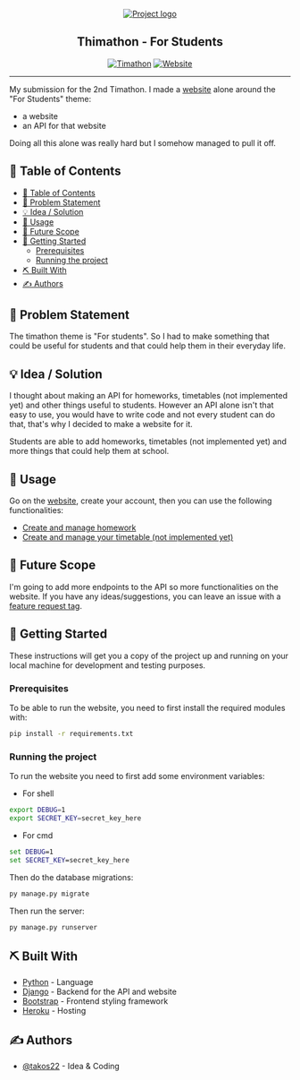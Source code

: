 <p align="center">
  <a href="" rel="noopener">
 <img src="https://cdn.discordapp.com/attachments/534693705442131988/738457979665252362/bannerbig.png" alt="Project logo"></a>
</p>
<h2 align="center">Thimathon - For Students</h2>

<div align="center">

[![Timathon](https://img.shields.io/badge/Timathon-For%20Students-blue.svg)](https://twtcodejam.net/)
[![Website](https://img.shields.io/badge/Website-Up-brightgreen.svg)](https://for-students-takos.herokuapp.com/)

</div>

---

My submission for the 2nd Timathon. I made a [website](https://for-students-takos.herokuapp.com/) alone around the "For Students" theme:

- a website
- an API for that website

Doing all this alone was really hard but I somehow managed to pull it off.

## 📝 Table of Contents

- [📝 Table of Contents](#-table-of-contents)
- [🧐 Problem Statement <a name = "problem_statement"></a>](#-problem-statement-)
- [💡 Idea / Solution <a name = "idea"></a>](#-idea--solution-)
- [🎈 Usage <a name="usage"></a>](#-usage-)
- [🚀 Future Scope <a name = "future_scope"></a>](#-future-scope-)
- [🏁 Getting Started <a name = "getting_started"></a>](#-getting-started-)
  - [Prerequisites <a name = "prerequisites"></a>](#prerequisites-)
  - [Running the project <a name = "running"></a>](#running-the-project-)
- [⛏️ Built With <a name = "tech_stack"></a>](#️-built-with-)
- [✍️ Authors <a name = "authors"></a>](#️-authors-)

## 🧐 Problem Statement <a name = "problem_statement"></a>

The timathon theme is "For students". So I had to make something that could be useful for students and that could help them in their everyday life.

## 💡 Idea / Solution <a name = "idea"></a>

I thought about making an API for homeworks, timetables (not implemented yet) and other things useful to students. However an API alone isn't that easy to use, you would have to write code and not every student can do that, that's why I decided to make a website for it.

Students are able to add homeworks, timetables (not implemented yet) and more things that could help them at school.

## 🎈 Usage <a name="usage"></a>

Go on the [website](https://for-students-takos.herokuapp.com/), create your account, then you can use the following functionalities:

- [Create and manage homework](https://for-students-takos.herokuapp.com/homework/)
- [Create and manage your timetable (not implemented yet)](#)

## 🚀 Future Scope <a name = "future_scope"></a>

I'm going to add more endpoints to the API so more functionalities on the website. If you have any ideas/suggestions, you can leave an issue with a [feature request tag](https://github.com/takos22/timathon2-for-students/labels/feature%20request).

## 🏁 Getting Started <a name = "getting_started"></a>

These instructions will get you a copy of the project up and running on your local machine for development and testing purposes.

### Prerequisites <a name = "prerequisites"></a>

To be able to run the website, you need to first install the required modules with:

```sh
pip install -r requirements.txt
```

### Running the project <a name = "running"></a>

To run the website you need to first add some environment variables:

- For shell

```sh
export DEBUG=1
export SECRET_KEY=secret_key_here
```

- For cmd

```cmd
set DEBUG=1
set SECRET_KEY=secret_key_here
```

Then do the database migrations:

```sh
py manage.py migrate
```

Then run the server:

```sh
py manage.py runserver
```

## ⛏️ Built With <a name = "tech_stack"></a>

- [Python](https://python.org/) - Language
- [Django](https://www.djangoproject.com/) - Backend for the API and website
- [Bootstrap](https://getbootstrap.com/) - Frontend styling framework
- [Heroku](https://www.heroku.com/) - Hosting

## ✍️ Authors <a name = "authors"></a>

- [@takos22](https://github.com/takos22) - Idea & Coding
